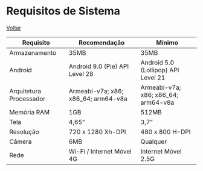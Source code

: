 # Requisitos de Sistema

[Voltar](https://github.com/peedroca/documentations/blob/master/Pick%20'n'%20Go/home.md#pick-n-go)

Requisito | Recomendação | Mínimo
--- | --- | ---
Armazenamento | 35MB | 35MB
Android | Android 9.0 (Pie) API Level 28 | Android 5.0 (Lollipop) API Level 21
Arquitetura Processador | Armeabi-v7a; x86; x86_64; arm64-v8a | Armeabi-v7a; x86; x86_64; arm64-v8a
Memória RAM | 1GB | 512MB
Tela | 4,65” | 3,7”
Resolução | 720 x 1280 Xh-DPI | 480 x 800 H-DPI
Câmera | 6MB | Qualquer
Rede | Wi-Fi / Internet Móvel 4G | Internet Móvel 2.5G
